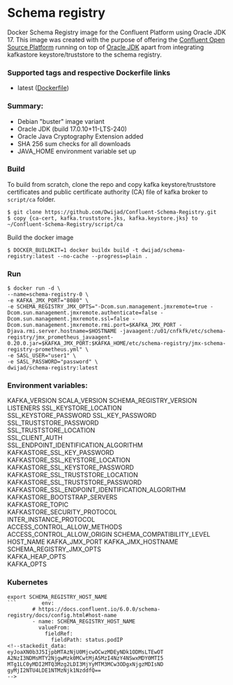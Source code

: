 # Schema registry


Docker Schema Registry image for the Confluent Platform using Oracle JDK 17. This image was created with the purpose of offering the [Confluent Open Source Platform](https://www.confluent.io/product/confluent-open-source/) running on top of [Oracle JDK](http://www.oracle.com/technetwork/java/javase/downloads/index.html) apart from integrating kafkastore keystore/truststore to the schema registry.

### Supported tags and respective Dockerfile links

 - latest ([Dockerfile](https://github.com/Dwijad/Confluent-Schema-Registry/blob/main/Dockerfile))

### Summary:

-   Debian "buster" image variant
-   Oracle JDK (build 17.0.10+11-LTS-240)
-   Oracle Java Cryptography Extension added
-   SHA 256 sum checks for all downloads
-   JAVA_HOME environment variable set up

### Build

To build from scratch, clone the repo and copy kafka keystore/truststore certificates and public certificate authority (CA) file of kafka broker to `script/ca` folder.

    $ git clone https://github.com/Dwijad/Confluent-Schema-Registry.git
    $ copy {ca-cert, kafka.truststore.jks, kafka.keystore.jks} to ~/Confluent-Schema-Registry/script/ca 

Build the docker image

    $ DOCKER_BUILDKIT=1 docker buildx build -t dwijad/schema-registry:latest --no-cache --progress=plain .
    
### Run
    $ docker run -d \
    --name=schema-registry-0 \
    -e KAFKA_JMX_PORT="8080" \
    -e SCHEMA_REGISTRY_JMX_OPTS="-Dcom.sun.management.jmxremote=true -Dcom.sun.management.jmxremote.authenticate=false -Dcom.sun.management.jmxremote.ssl=false -Dcom.sun.management.jmxremote.rmi.port=$KAFKA_JMX_PORT -Djava.rmi.server.hostname=$HOSTNAME -javaagent:/u01/cnfkfk/etc/schema-registry/jmx_prometheus_javaagent-0.20.0.jar=$KAFKA_JMX_PORT:$KAFKA_HOME/etc/schema-registry/jmx-schema-registry-prometheus.yml" \
    -e SASL_USER="user1" \
    -e SASL_PASSWORD="password" \
    dwijad/schema-registry:latest
 ### Environment variables:
 
 KAFKA_VERSION
 SCALA_VERSION
 SCHEMA_REGISTRY_VERSION
 LISTENERS 
 SSL_KEYSTORE_LOCATION   
 SSL_KEYSTORE_PASSWORD
 SSL_KEY_PASSWORD
 SSL_TRUSTSTORE_PASSWORD   
 SSL_TRUSTSTORE_LOCATION   
 SSL_CLIENT_AUTH   
 SSL_ENDPOINT_IDENTIFICATION_ALGORITHM    
 KAFKASTORE_SSL_KEY_PASSWORD   
 KAFKASTORE_SSL_KEYSTORE_LOCATION   
 KAFKASTORE_SSL_KEYSTORE_PASSWORD   
 KAFKASTORE_SSL_TRUSTSTORE_LOCATION    
 KAFKASTORE_SSL_TRUSTSTORE_PASSWORD   
 KAFKASTORE_SSL_ENDPOINT_IDENTIFICATION_ALGORITHM   
 KAFKASTORE_BOOTSTRAP_SERVERS   
 KAFKASTORE_TOPIC   
 KAFKASTORE_SECURITY_PROTOCOL   
 INTER_INSTANCE_PROTOCOL   
 ACCESS_CONTROL_ALLOW_METHODS
 ACCESS_CONTROL_ALLOW_ORIGIN
 SCHEMA_COMPATIBILITY_LEVEL   
 HOST_NAME
 KAFKA_JMX_PORT
 KAFKA_JMX_HOSTNAME   
 SCHEMA_REGISTRY_JMX_OPTS   
 KAFKA_HEAP_OPTS   
  KAFKA_OPTS

### Kubernetes

```
export SCHEMA_REGISTRY_HOST_NAME
```        env:
        # https://docs.confluent.io/6.0.0/schema-registry/docs/config.html#host-name
        - name: SCHEMA_REGISTRY_HOST_NAME
          valueFrom:
            fieldRef:
              fieldPath: status.podIP
<!--stackedit_data:
eyJoaXN0b3J5IjpbMTAzNjU0MjcwOCwzMDEyNDk1ODMsLTEwOT
A2NzI3NDMsMTY2NjgwMzk0MCwtMjA5MzI4NzY4NSwxMDY0MTI5
MTg1LC0yMDI2MTQ3Mzg2LDI3MjYyMTM3MCw3ODgxNjgzMDIsND
gyMjI2NTU4LDE1NTMzNjk1NzddfQ==
-->